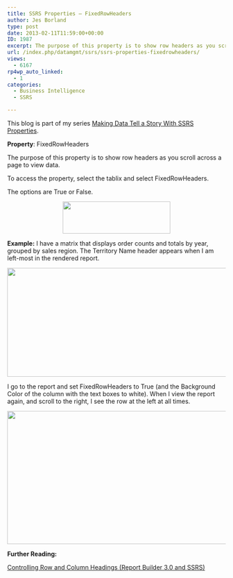 ```yaml
---
title: SSRS Properties – FixedRowHeaders
author: Jes Borland
type: post
date: 2013-02-11T11:59:00+00:00
ID: 1987
excerpt: The purpose of this property is to show row headers as you scroll across a page to view data.
url: /index.php/datamgmt/ssrs/ssrs-properties-fixedrowheaders/
views:
  - 6167
rp4wp_auto_linked:
  - 1
categories:
  - Business Intelligence
  - SSRS

---
```

This blog is part of my series [Making Data Tell a Story With SSRS Properties][1].

**Property**: FixedRowHeaders

The purpose of this property is to show row headers as you scroll across a page to view data.

To access the property, select the tablix and select FixedRowHeaders.

The options are True or False.

<p style="text-align: center;">
  <img src="/wp-content/uploads/users/grrlgeek/fixedrow 1.png?mtime=1360590963" alt="" width="248" height="74" />
</p>

**Example:** I have a matrix that displays order counts and totals by year, grouped by sales region. The Territory Name header appears when I am left-most in the rendered report.

<p style="text-align: center;">
  <img src="/wp-content/uploads/users/grrlgeek/fixedrow 2.png?mtime=1360590963" alt="" width="760" height="251" />
</p>

I go to the report and set FixedRowHeaders to True (and the Background Color of the column with the text boxes to white). When I view the report again, and scroll to the right, I see the row at the left at all times.

<p style="text-align: center;">
  <img src="/wp-content/uploads/users/grrlgeek/fixedrow 3.png?mtime=1360590963" alt="" width="605" height="307" />
</p>

**Further Reading:**

[Controlling Row and Column Headings (Report Builder 3.0 and SSRS)][2]

 [1]: /index.php/DataMgmt/ssrs/making-data-tell-a-story
 [2]: http://msdn.microsoft.com/en-us/library/ee240753%28v=sql.105%29.aspx